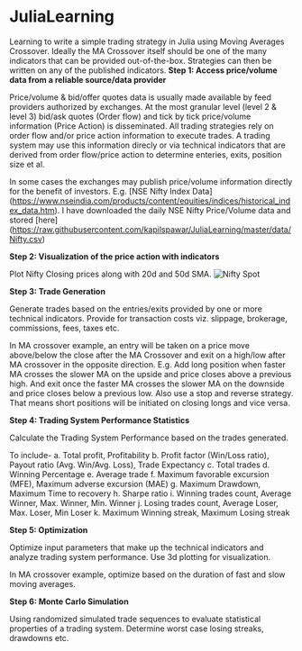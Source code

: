 # JuliaLearning
Learning to write a simple trading strategy in Julia using Moving Averages Crossover. Ideally the MA Crossover itself should be one of the many indicators that can be provided out-of-the-box. Strategies can then be written on any of the published indicators.
**Step 1: Access price/volume data from a reliable source/data provider**

Price/volume & bid/offer quotes data is usually made available by feed providers authorized by exchanges. At the most granular level (level 2 & level 3) bid/ask quotes (Order flow) and tick by tick price/volume information (Price Action) is  disseminated. All trading strategies rely on order flow and/or price action information to execute trades. A trading system may use this information direcly or via technical indicators that are derived from order flow/price action to determine enteries, exits, position size et al.

In some cases the exchanges may publish price/volume information directly for the benefit of investors. E.g. [NSE Nifty Index Data] (https://www.nseindia.com/products/content/equities/indices/historical_index_data.htm). I have downloaded the daily NSE Nifty Price/Volume data and stored [here] (https://raw.githubusercontent.com/kapilspawar/JuliaLearning/master/data/Nifty.csv)

**Step 2: Visualization of the price action with indicators**

Plot Nifty Closing prices along with 20d and 50d SMA.
![Nifty Spot](https://github.com/kapilspawar/JuliaLearning/blob/master/images/nifty_1000d.png?raw=true "Nifty Spot")

**Step 3: Trade Generation**

Generate trades based on the entries/exits provided by one or more technical indicators. Provide for transaction costs viz. slippage, brokerage, commissions, fees, taxes etc.

In MA crossover example, an entry will be taken on a price move above/below the close after the MA Crossover and exit on a high/low after MA crossover in the opposite direction. E.g. Add long position when faster MA crosses the slower MA on the upside and price closes above a previous high. And exit once the faster MA crosses the slower MA on the downside and price closes below a previous low. Also use a stop and reverse strategy. That means short positions will be initiated on closing longs and vice versa.

**Step 4: Trading System Performance Statistics**

Calculate the Trading System Performance based on the trades generated. 

To include-
a. Total profit, Profitability
b. Profit factor (Win/Loss ratio), Payout ratio (Avg. Win/Avg. Loss), Trade Expectancy
c. Total trades
d. Winning Percentage
e. Average trade
f. Maximum favorable excursion (MFE), Maximum adverse excursion (MAE)
g. Maximum Drawdown, Maximum Time to recovery
h. Sharpe ratio
i. Winning trades count, Average Winner, Max. Winner, Min. Winner
j. Losing trades count, Average Loser, Max. Loser, Min Loser
k. Maximum Winning streak, Maximum Losing streak

**Step 5: Optimization**

Optimize input parameters that make up the technical indicators and analyze trading system performance. Use 3d plotting for visualization.

In MA crossover example, optimize based on the duration of fast and slow moving averages.

**Step 6: Monte Carlo Simulation**

Using randomized simulated trade sequences to evaluate statistical properties of a trading system. Determine worst case losing streaks, drawdowns etc.